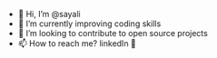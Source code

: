 - 👋 Hi, I’m @sayali
- 🌱 I’m currently improving coding skills
- 💞️ I’m looking to contribute to open source projects 
- 📫 How to reach me? linkedIn 🙂

<!---
SayliDeshpande/SayliDeshpande is a ✨ special ✨ repository because its `README.md` (this file) appears on your GitHub profile.
You can click the Preview link to take a look at your changes.
--->
